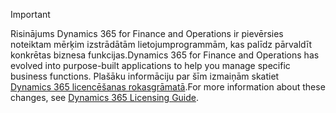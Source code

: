 > [!IMPORTANT]
> <span data-ttu-id="6244e-101">Risinājums Dynamics 365 for Finance and Operations ir pievērsies noteiktam mērķim izstrādātām lietojumprogrammām, kas palīdz pārvaldīt konkrētas biznesa funkcijas.</span><span class="sxs-lookup"><span data-stu-id="6244e-101">Dynamics 365 for Finance and Operations has evolved into purpose-built applications to help you manage specific business functions.</span></span> <span data-ttu-id="6244e-102">Plašāku informāciju par šīm izmaiņām skatiet [Dynamics 365 licencēšanas rokasgrāmatā](https://go.microsoft.com/fwlink/?LinkId=866544).</span><span class="sxs-lookup"><span data-stu-id="6244e-102">For more information about these changes, see [Dynamics 365 Licensing Guide](https://go.microsoft.com/fwlink/?LinkId=866544).</span></span>
 

